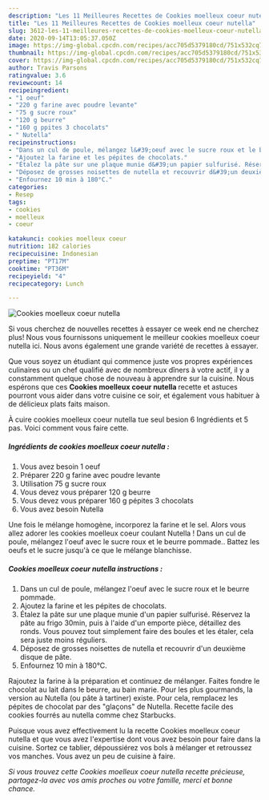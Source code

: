 ```yaml
---
description: "Les 11 Meilleures Recettes de Cookies moelleux coeur nutella"
title: "Les 11 Meilleures Recettes de Cookies moelleux coeur nutella"
slug: 3612-les-11-meilleures-recettes-de-cookies-moelleux-coeur-nutella
date: 2020-09-14T13:05:37.050Z
image: https://img-global.cpcdn.com/recipes/acc705d5379180cd/751x532cq70/cookies-moelleux-coeur-nutella-photo-principale-de-la-recette.jpg
thumbnail: https://img-global.cpcdn.com/recipes/acc705d5379180cd/751x532cq70/cookies-moelleux-coeur-nutella-photo-principale-de-la-recette.jpg
cover: https://img-global.cpcdn.com/recipes/acc705d5379180cd/751x532cq70/cookies-moelleux-coeur-nutella-photo-principale-de-la-recette.jpg
author: Travis Parsons
ratingvalue: 3.6
reviewcount: 14
recipeingredient:
- "1 oeuf"
- "220 g farine avec poudre levante"
- "75 g sucre roux"
- "120 g beurre"
- "160 g ppites 3 chocolats"
- " Nutella"
recipeinstructions:
- "Dans un cul de poule, mélangez l&#39;oeuf avec le sucre roux et le beurre pommade."
- "Ajoutez la farine et les pépites de chocolats."
- "Étalez la pâte sur une plaque munie d&#39;un papier sulfurisé. Réservez la pâte au frigo 30min, puis à l&#39;aide d&#39;un emporte pièce, détaillez des ronds. Vous pouvez tout simplement faire des boules et les étaler, cela sera juste moins réguliers."
- "Déposez de grosses noisettes de nutella et recouvrir d&#39;un deuxième disque de pâte."
- "Enfournez 10 min à 180°C."
categories:
- Resep
tags:
- cookies
- moelleux
- coeur

katakunci: cookies moelleux coeur 
nutrition: 182 calories
recipecuisine: Indonesian
preptime: "PT17M"
cooktime: "PT36M"
recipeyield: "4"
recipecategory: Lunch

---
```



![Cookies moelleux coeur nutella](https://img-global.cpcdn.com/recipes/acc705d5379180cd/751x532cq70/cookies-moelleux-coeur-nutella-photo-principale-de-la-recette.jpg)

Si vous cherchez de nouvelles recettes à essayer ce week end ne cherchez plus! Nous vous fournissons uniquement le meilleur cookies moelleux coeur nutella ici. Nous avons également une grande variété de recettes à essayer.

Que vous soyez un étudiant qui commence juste vos propres expériences culinaires ou un chef qualifié avec de nombreux dîners à votre actif, il y a constamment quelque chose de nouveau à apprendre sur la cuisine. Nous espérons que ces <strong> Cookies moelleux coeur nutella </strong> recette et astuces pourront vous aider dans votre cuisine ce soir, et également vous habituer à de délicieux plats faits maison.

<!--inarticleads1-->

À cuire cookies moelleux coeur nutella tue seul besion 6 Ingrédients et 5 pas. Voici comment vous faire cette.

##### Ingrédients de cookies moelleux coeur nutella :

1. Vous avez besoin 1 oeuf
1. Préparer 220 g farine avec poudre levante
1. Utilisation 75 g sucre roux
1. Vous devez vous préparer 120 g beurre
1. Vous devez vous préparer 160 g pépites 3 chocolats
1. Vous avez besoin  Nutella


Une fois le mélange homogène, incorporez la farine et le sel. Alors vous allez adorer les cookies moelleux coeur coulant Nutella ! Dans un cul de poule, mélangez l&#39;oeuf avec le sucre roux et le beurre pommade.. Battez les oeufs et le sucre jusqu&#39;à ce que le mélange blanchisse. 

<!--inarticleads2-->

##### Cookies moelleux coeur nutella instructions :

1. Dans un cul de poule, mélangez l&#39;oeuf avec le sucre roux et le beurre pommade.
1. Ajoutez la farine et les pépites de chocolats.
1. Étalez la pâte sur une plaque munie d&#39;un papier sulfurisé. Réservez la pâte au frigo 30min, puis à l&#39;aide d&#39;un emporte pièce, détaillez des ronds. Vous pouvez tout simplement faire des boules et les étaler, cela sera juste moins réguliers.
1. Déposez de grosses noisettes de nutella et recouvrir d&#39;un deuxième disque de pâte.
1. Enfournez 10 min à 180°C.


Rajoutez la farine à la préparation et continuez de mélanger. Faites fondre le chocolat au lait dans le beurre, au bain marie. Pour les plus gourmands, la version au Nutella (ou pâte à tartiner) existe. Pour cela, remplacez les pépites de chocolat par des &#34;glaçons&#34; de Nutella. Recette facile des cookies fourrés au nutella comme chez Starbucks. 

<!--inarticleads1-->

<p>
Puisque vous avez effectivement lu la recette Cookies moelleux coeur nutella et que vous avez l'expertise dont vous avez besoin pour faire dans la cuisine. Sortez ce tablier, dépoussiérez vos bols à mélanger et retroussez vos manches. Vous avez un peu de cuisine à faire.
</p>

<p>
<i>Si vous trouvez cette Cookies moelleux coeur nutella recette précieuse, partagez-la avec vos amis proches ou votre famille, merci et bonne chance.</i>
</p>
